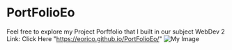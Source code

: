 # PortFolioEo
Feel free to explore my Project Porftfolio that I built in our subject WebDev 2
Link: Click Here "https://eorico.github.io/PortFolioEo/"
![My Image]([images/amongus.gif](https://github.com/Eorico/PersonalPortFolio/blob/main/images/AMG.png))

